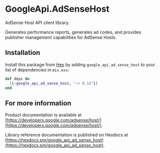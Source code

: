 # GoogleApi.AdSenseHost

AdSense Host API client library.

Generates performance reports, generates ad codes, and provides publisher management capabilities for AdSense Hosts.

## Installation

Install this package from [Hex](https://hex.pm) by adding
`google_api_ad_sense_host` to your list of dependencies in `mix.exs`:

```elixir
def deps do
  [{:google_api_ad_sense_host, "~> 0.12"}]
end
```

## For more information

Product documentation is available at [https://developers.google.com/adsense/host/](https://developers.google.com/adsense/host/).

Library reference documentation is published on Hexdocs at
[https://hexdocs.pm/google_api_ad_sense_host](https://hexdocs.pm/google_api_ad_sense_host).
